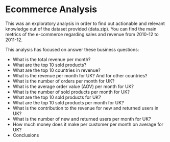 # Ecommerce Analysis

This was an exploratory analysis in order to find out actionable and relevant knowledge out of the dataset provided (data.zip). You can find the main metrics of the e-commerce regarding sales and revenue from 2010-12 to 2011-12.

This analysis has focused on answer these business questions:
 * What is the total revenue per month?
 * What are the top 10 sold products?
 * What are the top 10 countries in revenue?
 * What is the revenue per month for UK? And for other countries?
 * What is the number of orders per month for UK?
 * What is the average order value (AOV) per month for UK?
 * What is the number of sold products per month for UK?
 * What are the top 10 sold products for UK?
 * What are the top 10 sold products per month for UK?
 * What is the contribution to the revenue for new and returned users in UK?
 * What is the number of new and returned users per month for UK?
 * How much money does it make per customer per month on average for UK?
 * Conclusions

